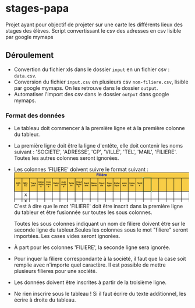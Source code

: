 # stages-papa

Projet ayant pour objectif de projeter sur une carte les différents lieux des stages des élèves. Script convertissant le csv des adresses en csv lisible par google mymaps

## Déroulement
- Convertion du fichier xls dans le dossier `input` en un fichier csv : `data.csv`.
- Conversion du fichier `input.csv` en plusieurs csv `nom-filiere.csv`, lisible par google mymaps. On les retrouve dans le dossier `output`.
- Automatiser l'import des csv dans le dossier `output` dans google mymaps.


### Format des données
- Le tableau doit commencer à la première ligne et à la première colonne du tableur.
- La première ligne doit être la ligne d'entête, elle doit contenir les noms suivant : 'SOCIETE', 'ADRESSE', 'CP', 'VILLE', 'TEL', 'MAIL', 'FILIERE'. Toutes les autres colonnes seront ignorées.
- Les colonnes 'FILIERE' doivent suivre le format suivant : 
    ![](img/screen_filiere.png)
    C'est à dire que le mot 'FILIERE' doit être inscrit dans la première ligne du tableur et être fusionnée sur toutes les sous colonnes.

    Toutes les sous colonnes indiquant un nom de filiere doivent être sur le seconde ligne du tableur.Seules les colonnes sous le mot "filiere" seront importées. Les cases vides seront ignorées.
- À part pour les colonnes 'FILIERE', la seconde ligne sera ignorée.
- Pour inquer la filiere correspondante à la société, il faut que la case soit remplie avec n'importe quel caractère. Il est possible de mettre plusieurs filieres pour une société.
- Les données doivent être inscrites à partir de la troisième ligne.
- Ne rien inscrire sous le tableau ! Si il faut écrire du texte additionnel, les écrire à droite du tableau.